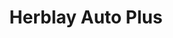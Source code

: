 ---
title: "Herblay Auto Plus"
url: /herblay-sur-seine/herblay-auto-plus/
shop: réparation de voitures
---